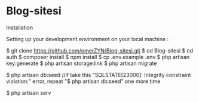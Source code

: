 # Blog-sitesi

Installation

Setting up your development environment on your local machine :

$ git clone https://github.com/omerZYN/Blog-sitesi.git
$ cd Blog-sitesi
$ cd auth
$ composer install
$ npm install
$ cp .env.example .env
$ php artisan key:generate
$ php artisan storage:link
$ php artisan migrate

$ php artisan db:seed 
//if take this "SQLSTATE[23000]: Integrity constraint violation:" error, repeat "$ php artisan db:seed" one more time

$ php artisan serv


